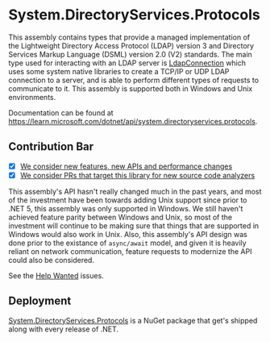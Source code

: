 # System.DirectoryServices.Protocols
This assembly contains types that provide a managed implementation of the Lightweight Directory Access Protocol (LDAP) version 3 and Directory Services Markup Language (DSML) version 2.0 (V2) standards. The main type used for interacting with an LDAP server is [LdapConnection](https://learn.microsoft.com/dotnet/api/system.directoryservices.protocols.ldapconnection) which uses some system native libraries to create a TCP/IP or UDP LDAP connection to a server, and is able to perform different types of requests to communicate to it. This assembly is supported both in Windows and Unix environments.

Documentation can be found at https://learn.microsoft.com/dotnet/api/system.directoryservices.protocols.

## Contribution Bar
- [x] [We consider new features, new APIs and performance changes](/src/libraries/README.md#primary-bar)
- [x] [We consider PRs that target this library for new source code analyzers](/src/libraries/README.md#secondary-bars)

This assembly's API hasn't really changed much in the past years, and most of the investment have been towards adding Unix support since prior to .NET 5, this assembly was only supported in Windows. We still haven't achieved feature parity between Windows and Unix, so most of the investment will continue to be making sure that things that are supported in Windows would also work in Unix. Also, this assembly's API design was done prior to the existance of `async/await` model, and given it is heavily reliant on network communication, feature requests to modernize the API could also be considered.

See the [Help Wanted](https://github.com/dotnet/runtime/issues?q=is%3Aissue+is%3Aopen+label%3A%22help+wanted%22+label%3Aarea-System.DirectoryServices) issues.

## Deployment
[System.DirectoryServices.Protocols](https://www.nuget.org/packages/System.DirectoryServices.Protocols) is a NuGet package that get's shipped along with every release of .NET.
